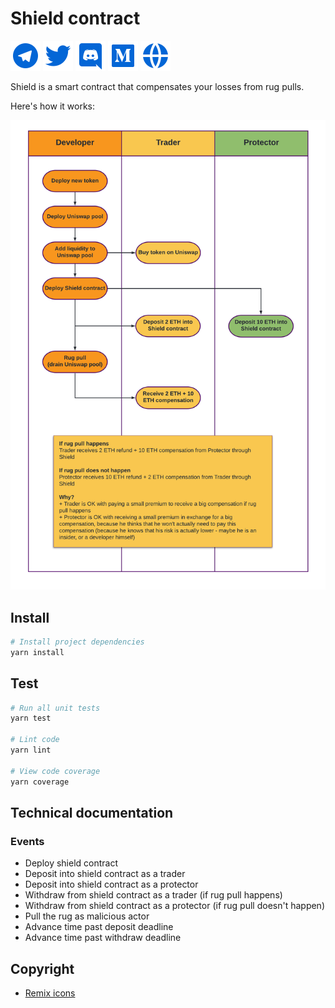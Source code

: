 # Shield contract

[![Telegram](./img/telegram-fill.svg?raw=true&sanitize=true "Join Telegram")](https://t.me/ShieldFinanceHQ)
[![Twitter](./img/twitter-fill.svg?raw=true&sanitize=true "Follow on Twitter")](https://twitter.com/ShieldFinanceHQ)
[![Discord](./img/discord-fill.svg?raw=true&sanitize=true "Join Discord")](https://discord.gg/vxjTVeesWG)
[![Medium](./img/medium-fill.svg?raw=true&sanitize=true "Join Medium")](https://medium.com/shield-finance-hq)
[![Website](./img/global-fill.svg?raw=true&sanitize=true "Open website")](http://shieldfinance.net/)

Shield is a smart contract that compensates your losses from rug pulls.

Here's how it works:

![Shield - How it works](img/example.png?raw=true "How it works")

## Install

```bash
# Install project dependencies
yarn install
```

## Test

``` bash
# Run all unit tests
yarn test

# Lint code
yarn lint

# View code coverage
yarn coverage
```

## Technical documentation

### Events

* Deploy shield contract
* Deposit into shield contract as a trader
* Deposit into shield contract as a protector
* Withdraw from shield contract as a trader (if rug pull happens)
* Withdraw from shield contract as a protector (if rug pull doesn't happen)
* Pull the rug as malicious actor
* Advance time past deposit deadline
* Advance time past withdraw deadline

## Copyright

* [Remix icons](https://remixicon.com/)
